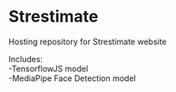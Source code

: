 # Strestimate

Hosting repository for Strestimate website

Includes:
<br>-TensorflowJS model 
<br>-MediaPipe Face Detection model
